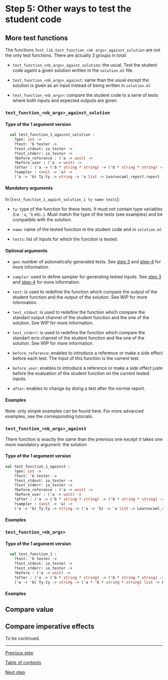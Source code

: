 # Step 5: Other ways to test the student code


## More test functions

The functions `Test_lib.test_function_<nb args>_against_solution` are not the
only test functions. There are actually 3 groups in total:

* `test_function_<nb_args>_againt_solution`: the usual. Test the student code againt a
  given solution written in the `solution.ml` file.

* `test_function_<nb_args>_against`: same than the usual except the solution is given as an input instead of being written in `solution.ml`

* `test_function_<nb_args>`: compare the student code to a serie of tests where both inputs and expected outputs are given.


### `test_function_<nb_args>_against_solution`

#### Type of the 1 argument version
```ocaml
  val test_function_1_against_solution :
	?gen: int ->
	?test: 'b tester ->
	?test_stdout: io_tester ->
	?test_stderr: io_tester ->
	?before_reference : ('a -> unit) ->
	?before_user : ('a -> unit) ->
	?after : ('a -> ('b * string * string) -> ('b * string * string) -> Learnocaml_report.report) ->
	?sampler : (unit -> 'a) ->
	('a -> 'b) Ty.ty -> string -> 'a list -> Learnocaml_report.report
```

#### Mandatory arguments
In [`test_function_1_againt_solution_1 ty name tests`]:

* `ty`: type of the function for these tests. It must not contain type variables (i.e. `'a`, `'b` etc..). Must match the type of the tests (see examples) and be compatible with the solution.

* `name`: name of the tested function in the student code and in `solution.ml`

* `tests`: list of inputs for which the function is tested.

#### Optional arguments

* `gen`: number of automatically generated tests. See [step
  3](https://github.com/ocaml-sf/learn-ocaml/blob/master/docs/tutorials/step-3.md)
  and
  [step-4](https://github.com/ocaml-sf/learn-ocaml/blob/master/docs/tutorials/step-4.md)
  for more information.

* `sampler`: used to define sampler for generating tested inputs. See
  [step
  3](https://github.com/ocaml-sf/learn-ocaml/blob/master/docs/tutorials/step-3.md)
  and
  [step-4](https://github.com/ocaml-sf/learn-ocaml/blob/master/docs/tutorials/step-4.md)
  for more information.

* `test`: is used to redefine the function which compare the output of
  the student function and the output of the solution. See WIP for
  more information.

* `test_stdout`: is used to redefine the function which compare the
  standart output channel of the student function and the one of the
  solution. See WIP for more information.

* `test_stderr`: is used to redefine the function which compare the
  standart erro channel of the student function and the one of the
  solution. See WIP for more information.

* `before_reference`: enables to introduce a reference or make a side
  effect before each test. The input of this function is the current
  test.

* `before_user`: enables to introduce a reference or make a side
  effect juste before the evaluation of the student function on the
  current tested inputs.

* `after`: enables to change by doing a test after the normal
  report. 

#### Examples

Note: only simple examples can be found here. For more advanced
examples, see the corresponding tutorials.


### `test_function_<nb_args>_against`

There function is exactly the same than the previous one except it
takes one more mandatory argument: the solution

#### Type of the 1 argument version
```ocaml
val test_function_1_against :
	?gen: int ->
	?test: 'b tester ->
	?test_stdout: io_tester ->
	?test_stderr: io_tester ->
	?before_reference : ('a -> unit) ->
	?before_user : ('a -> unit) ->
	?after : ('a -> ('b * string * string) -> ('b * string * string) -> Learnocaml_report.report) ->
	?sampler : (unit -> 'a) ->
	('a -> 'b) Ty.ty -> string -> ('a -> 'b) -> 'a list -> Learnocaml_report.report
```

#### Examples

### `test_function_<nb_args>`

#### Type of the 1 argument version

```ocaml
  val test_function_1 :
	?test: 'b tester ->
	?test_stdout: io_tester ->
	?test_stderr: io_tester ->
	?before : ('a -> unit) ->
	?after : ('a -> ('b * string * string) -> ('b * string * string) -> Learnocaml_report.report) ->
	('a -> 'b) Ty.ty -> string -> ('a * 'b * string * string) list -> Learnocaml_report.report
```

#### Examples


## Compare value

## Compare imperative effects

To be continued.

---
[Previous step](https://github.com/ocaml-sf/learn-ocaml/blob/master/docs/tutorials/step-4.md)

[Table of contents](https://github.com/ocaml-sf/learn-ocaml/blob/master/docs/howto-write-exercises.md)

[Next step](https://github.com/ocaml-sf/learn-ocaml/blob/master/docs/tutorials/step-6.md)
